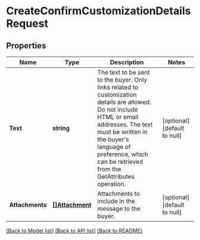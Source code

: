 # CreateConfirmCustomizationDetailsRequest

## Properties
Name | Type | Description | Notes
------------ | ------------- | ------------- | -------------
**Text** | **string** | The text to be sent to the buyer. Only links related to customization details are allowed. Do not include HTML or email addresses. The text must be written in the buyer&#x27;s language of preference, which can be retrieved from the GetAttributes operation. | [optional] [default to null]
**Attachments** | [**[]Attachment**](Attachment.md) | Attachments to include in the message to the buyer. | [optional] [default to null]

[[Back to Model list]](../README.md#documentation-for-models) [[Back to API list]](../README.md#documentation-for-api-endpoints) [[Back to README]](../README.md)

